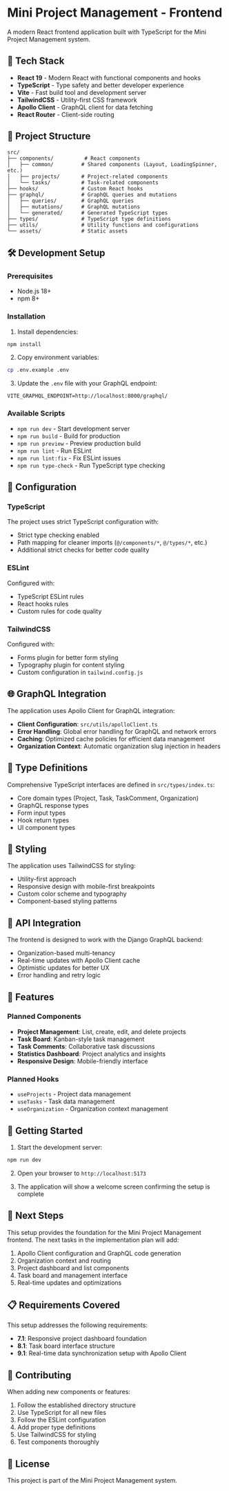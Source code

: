 # Mini Project Management - Frontend

A modern React frontend application built with TypeScript for the Mini Project Management system.

## 🚀 Tech Stack

- **React 19** - Modern React with functional components and hooks
- **TypeScript** - Type safety and better developer experience
- **Vite** - Fast build tool and development server
- **TailwindCSS** - Utility-first CSS framework
- **Apollo Client** - GraphQL client for data fetching
- **React Router** - Client-side routing

## 📁 Project Structure

```
src/
├── components/          # React components
│   ├── common/         # Shared components (Layout, LoadingSpinner, etc.)
│   ├── projects/       # Project-related components
│   └── tasks/          # Task-related components
├── hooks/              # Custom React hooks
├── graphql/            # GraphQL queries and mutations
│   ├── queries/        # GraphQL queries
│   ├── mutations/      # GraphQL mutations
│   └── generated/      # Generated TypeScript types
├── types/              # TypeScript type definitions
├── utils/              # Utility functions and configurations
└── assets/             # Static assets
```

## 🛠️ Development Setup

### Prerequisites

- Node.js 18+ 
- npm 8+

### Installation

1. Install dependencies:
```bash
npm install
```

2. Copy environment variables:
```bash
cp .env.example .env
```

3. Update the `.env` file with your GraphQL endpoint:
```env
VITE_GRAPHQL_ENDPOINT=http://localhost:8000/graphql/
```

### Available Scripts

- `npm run dev` - Start development server
- `npm run build` - Build for production
- `npm run preview` - Preview production build
- `npm run lint` - Run ESLint
- `npm run lint:fix` - Fix ESLint issues
- `npm run type-check` - Run TypeScript type checking

## 🔧 Configuration

### TypeScript

The project uses strict TypeScript configuration with:
- Strict type checking enabled
- Path mapping for cleaner imports (`@/components/*`, `@/types/*`, etc.)
- Additional strict checks for better code quality

### ESLint

Configured with:
- TypeScript ESLint rules
- React hooks rules
- Custom rules for code quality

### TailwindCSS

Configured with:
- Forms plugin for better form styling
- Typography plugin for content styling
- Custom configuration in `tailwind.config.js`

## 🌐 GraphQL Integration

The application uses Apollo Client for GraphQL integration:

- **Client Configuration**: `src/utils/apolloClient.ts`
- **Error Handling**: Global error handling for GraphQL and network errors
- **Caching**: Optimized cache policies for efficient data management
- **Organization Context**: Automatic organization slug injection in headers

## 📝 Type Definitions

Comprehensive TypeScript interfaces are defined in `src/types/index.ts`:

- Core domain types (Project, Task, TaskComment, Organization)
- GraphQL response types
- Form input types
- Hook return types
- UI component types

## 🎨 Styling

The application uses TailwindCSS for styling:

- Utility-first approach
- Responsive design with mobile-first breakpoints
- Custom color scheme and typography
- Component-based styling patterns

## 🔗 API Integration

The frontend is designed to work with the Django GraphQL backend:

- Organization-based multi-tenancy
- Real-time updates with Apollo Client cache
- Optimistic updates for better UX
- Error handling and retry logic

## 📱 Features

### Planned Components

- **Project Management**: List, create, edit, and delete projects
- **Task Board**: Kanban-style task management
- **Task Comments**: Collaborative task discussions
- **Statistics Dashboard**: Project analytics and insights
- **Responsive Design**: Mobile-friendly interface

### Planned Hooks

- `useProjects` - Project data management
- `useTasks` - Task data management  
- `useOrganization` - Organization context management

## 🚀 Getting Started

1. Start the development server:
```bash
npm run dev
```

2. Open your browser to `http://localhost:5173`

3. The application will show a welcome screen confirming the setup is complete

## 🔄 Next Steps

This setup provides the foundation for the Mini Project Management frontend. The next tasks in the implementation plan will add:

1. Apollo Client configuration and GraphQL code generation
2. Organization context and routing
3. Project dashboard and list components
4. Task board and management interface
5. Real-time updates and optimizations

## 📋 Requirements Covered

This setup addresses the following requirements:

- **7.1**: Responsive project dashboard foundation
- **8.1**: Task board interface structure  
- **9.1**: Real-time data synchronization setup with Apollo Client

## 🤝 Contributing

When adding new components or features:

1. Follow the established directory structure
2. Use TypeScript for all new files
3. Follow the ESLint configuration
4. Add proper type definitions
5. Use TailwindCSS for styling
6. Test components thoroughly

## 📄 License

This project is part of the Mini Project Management system.